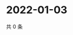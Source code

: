 # 2022-01-03

共 0 条

<!-- BEGIN WEIBO -->
<!-- 最后更新时间 Mon Jan 03 2022 17:09:57 GMT+0800 (China Standard Time) -->

<!-- END WEIBO -->
